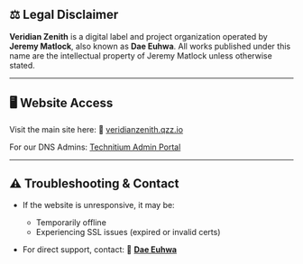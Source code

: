 ## ⚖️ Legal Disclaimer

**Veridian Zenith** is a digital label and project organization operated by **Jeremy Matlock**, also known as **Dae Euhwa**.
All works published under this name are the intellectual property of Jeremy Matlock unless otherwise stated.

---

## 🖥️ Website Access

Visit the main site here:
🔗 [veridianzenith.qzz.io](https://veridianzenith.qzz.io:2087/)

For our DNS Admins:
[Technitium Admin Portal](https://veridianzenith.qzz.io:2083/)

---

## ⚠️ Troubleshooting & Contact

* If the website is unresponsive, it may be:

  * Temporarily offline
  * Experiencing SSL issues (expired or invalid certs)
* For direct support, contact:
  📧 **[Dae Euhwa](mailto:daedaevibin@naver.com)**
